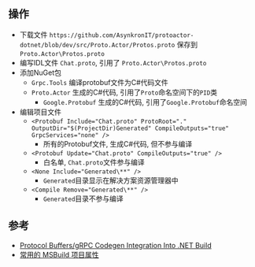 ﻿## 操作
- 下载文件 `https://github.com/AsynkronIT/protoactor-dotnet/blob/dev/src/Proto.Actor/Protos.proto` 保存到 `Proto.Actor\Protos.proto`
- 编写IDL文件 `Chat.proto`, 引用了 `Proto.Actor\Protos.proto`
- 添加NuGet包
  - `Grpc.Tools` 编译protobuf文件为C#代码文件
  - `Proto.Actor` 生成的C#代码, 引用了`Proto`命名空间下的`PID`类
    - `Google.Protobuf` 生成的C#代码, 引用了`Google.Protobuf`命名空间
- 编辑项目文件
  - `<Protobuf Include="Chat.proto" ProtoRoot="." OutputDir="$(ProjectDir)Generated" CompileOutputs="true" GrpcServices="none" />`
    - 所有的Protobuf文件, 生成C#代码, 但不参与编译
  - `<Protobuf Update="Chat.proto" CompileOutputs="true" />`
    - 白名单, `Chat.proto`文件参与编译
  - `<None Include="Generated\**" />`
    - `Generated`目录显示在解决方案资源管理器中
  - `<Compile Remove="Generated\**" />`
    - `Generated`目录不参与编译

## 参考
- [Protocol Buffers/gRPC Codegen Integration Into .NET Build](https://github.com/grpc/grpc/blob/master/src/csharp/BUILD-INTEGRATION.md)
- [常用的 MSBuild 项目属性](https://docs.microsoft.com/zh-cn/visualstudio/msbuild/common-msbuild-project-properties?view=vs-2019)